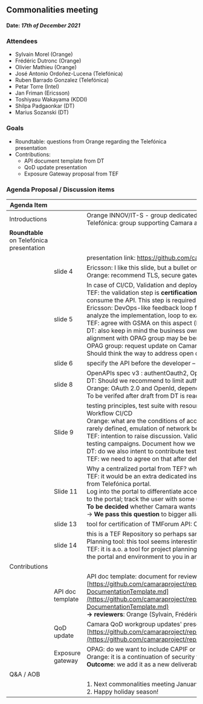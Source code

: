## Commonalities meeting
#### Date: _17th of December 2021_
### Attendees
-   Sylvain Morel (Orange)
-   Frédéric Dutronc (Orange)
-   Olivier Mathieu (Orange)
-   José Antonio Ordoñez-Lucena (Telefónica)
-   Ruben Barrado Gonzalez (Telefónica)
-   Petar Torre (Intel)
-   Jan Friman (Ericsson)
-   Toshiyasu Wakayama (KDDI)
-   Shilpa Padgaonkar (DT)
-   Marius Sozanski (DT)

### Goals
-   Roundtable: questions from Orange regarding the Telefónica presentation
-   Contributions: 
	- API document template from DT
	- QoD update presentation
	- Exposure Gateway proposal from TEF

### Agenda Proposal / Discussion items


Agenda Item | |  Description
---- | ---- | ----
Introductions | | Orange INNOV/IT-S - group dedicated to API exposure <br/> Telefónica: group supporting Camara and GSMA content
**Roundtable** on Telefónica presentation | 
&nbsp; |&nbsp; | presentation link: https://github.com/camaraproject/rep_main/blob/main/WorkingGroups/Commonalities/Guidelines-API-Alliance-TEFinput.pdf 
&nbsp; | slide 4 | Ericsson: I like this slide, but a bullet on security when you expose API externally is needed <br/> Orange: recommend TLS, secure gateway
&nbsp; | slide 5 | In case of CI/CD, Validation and deployment should not be split? <br/>TEF: the validation step is **certification** that the API is prepared according to the contract specification and the external party can correctly consume the API. This step is required for passing to production. <br/> Ericsson: DevOps-like feedback loop from stage 5 (deployment) to 1; <br/> analyze the implementation, loop to examine and monitor the APIs. API business owner taken into account business aspects.<br/> TEF: agree with GSMA on this aspect (how to proceed with the loop) <br/> DT: also keep in mind the business owner aspect during validation <br/>alignment with OPAG group may be beneficial : need to coordinate between GSMA and Camara project. <br/> OPAG group: request update on Camara activities. how to address what should be done? send issues between OPAG and Camara . <br/>Should think the way to address open question between both.
&nbsp; | slide 6 | specify the API before the developer – then API swagger spec– OAS YAML – view via swagger UI (doc generation de code)
&nbsp; | slide 8 | OpenAPIs spec v3 : authentOauth2, OpenId : specify that it is mandatory ? to be checked.<br/>DT: Should we recommend to limit authorization mechanism to OpenID Connect? <br/> Orange: OAuth 2.0 and OpenId, depending of service compatibility support. Perhaps try to limit to the best authentication models. <br/>To be verifed after draft from DT is ready.
&nbsp;| Slide 9 | testing principles, test suite with resource creation and removed at the end, complete validation workflow; testing principles to be documented. Workflow CI/CD <br/>Orange: what are the conditions  of acceptation? Sandbox mode should be refined before an E2E integration test, automated tooling? Sandbox is rarely defined, emulation of network behavior also? <br/>TEF: intention to raise discussion. Validation in at least two telco - get the certificate that it is compliant with Camara. Introduce reproducible testing campaigns. Document how we see the testing phase, procedures and guidelines to keep consistency. <br/>DT: do we also intent to contribute testing scripts /postman? <br/>TEF: we need to agree on that after defining a doc draft
&nbsp;| Slide 11 | Why a centralized portal from TEF? why not a dedicated instance for the TGA project or OPAG? <br/>TEF: it would be an extra dedicated instance with Camara logo on TEF infrastructure. It is based on nodejs libraries. It would be fully separated from Telefónica portal. <br/> Log into the portal to differentiate access profiles between users? Could be defined with email, register, user/passwords for login: need a sign in to the portal; track the user with some user profile. <br/>**To be decided** whether Camara wants to provide it: <br/>→ **We pass this question** to bigger alliance round in January.
&nbsp; |slide 13 |  tool for certification of TMForum API:  Conformance test profile from TMF.  
&nbsp; |slide 14 | this is a TEF Repository so perhaps same specific view could be interesting for OPAG or TGA/Camara projects. <br/> Planning tool: this tool seems interesting, I would like to have a little more information on it. <br/>TEF: it is a.o. a tool for project planning with GANTT, to describe the status of the project to the affiliate for deployment phase. We can present the portal and environment to you in another call.
Contributions | | 
&nbsp; | API doc template | API doc template: document for review in Github:<br/> [https://github.com/camaraproject/rep_main/blob/main/WorkingGroups/Commonalities/documentation/Deliverables/API-DocumentationTemplate.md](https://github.com/camaraproject/rep_main/blob/main/WorkingGroups/Commonalities/documentation/Deliverables/API-DocumentationTemplate.md) <br/> **→ reviewers**: Orange (Sylvain, Frédéric), TEF (José, Ruben), Ericsson (Jan)
&nbsp; | QoD update | Camara QoD workgroup updates' presentation to OPAG this week:<br/>[https://github.com/camaraproject/rep_main/blob/main/APIs/QualityOnDemand/documentation/Presentations/Camara_WG_Updates_Dec21.pdf](https://github.com/camaraproject/rep_main/blob/main/APIs/QualityOnDemand/documentation/Presentations/Camara_WG_Updates_Dec21.pdf) 
&nbsp;|Exposure gateway|OPAG: do we want to include CAPIF or another exposure gateway? <br/>Orange: it is a continuation of security topic, important to be addressed. <br/>**Outcome**: we add it as a new deliverable.
Q&A / AOB|&nbsp;|
&nbsp;|&nbsp;|1.  Next commonalities meeting January 12, 2022.<br/>2.  Happy holiday season!
